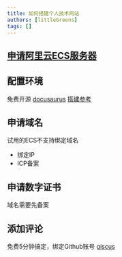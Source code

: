 ```yaml
---
title: 如何搭建个人技术网站
authors: [littleGreens]
tags: []
---
```

## [申请阿里云ECS服务器](https://ecs.console.aliyun.com/home#/)

## 配置环境

免费开源 [docusaurus](https://www.docusaurus.io/zh-CN/docs/next/installation)
[搭建参考](https://www.bilibili.com/read/cv28011255/)

## 申请域名
试用的ECS不支持绑定域名
- 绑定IP
- ICP备案

## 申请数字证书
域名需要先备案

## 添加评论
免费5分钟搞定，绑定Github账号
[giscus](https://giscus.app/zh-CN)